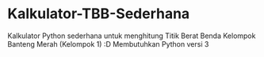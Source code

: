 # Kalkulator-TBB-Sederhana
Kalkulator Python sederhana untuk menghitung Titik Berat Benda
Kelompok Banteng Merah (Kelompok 1) :D
Membutuhkan Python versi 3

